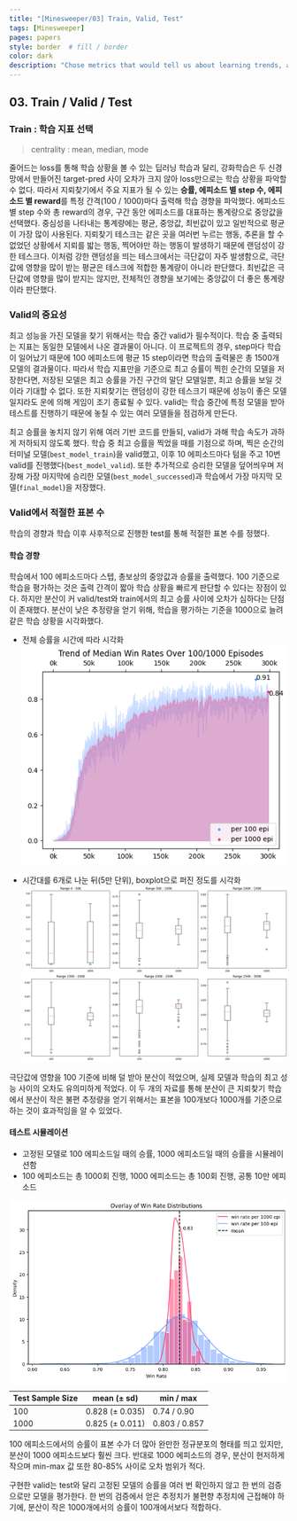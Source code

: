 ```yaml
---
title: "[Minesweeper/03] Train, Valid, Test"
tags: [Minesweeper]
pages: papers
style: border  # fill / border 
color: dark
description: "Chose metrics that would tell us about learning trends, and the right number of sample sizes for valid and test. <br>-<br>학습 동향을 알려줄 수 있는 지표를 선택하고, valid 및 test에 적절한 수의 표본량을 선택했다."
---
```


## 03. Train / Valid / Test
### Train : 학습 지표 선택 
> centrality : mean, median, mode   

줄어드는 loss를 통해 학습 상황을 볼 수 있는 딥러닝 학습과 달리, 강화학습은 두 신경망에서 만들어진 target-pred 사이 오차가 크지 않아 loss만으로는 학습 상황을 파악할 수 없다. 따라서 지뢰찾기에서 주요 지표가 될 수 있는 **승률, 에피소드 별 step 수, 에피소드 별 reward**를 특정 간격(100 / 1000)마다 출력해 학습 경향을 파악했다. 에피소드 별 step 수와 총 reward의 경우, 구간 동안 에피소드를 대표하는 통계량으로 중앙값을 선택했다. 중심성을 나타내는 통계량에는 평균, 중앙값, 최빈값이 있고 일반적으로 평균이 가장 많이 사용된다. 지뢰찾기 테스크는 같은 곳을 여러번 누르는 행동, 추론을 할 수 없었던 상황에서 지뢰를 밟는 행동, 찍어야만 하는 행동이 발생하기 때문에 랜덤성이 강한 테스크다. 이처럼 강한 랜덤성을 띄는 테스크에서는 극단값이 자주 발생함으로, 극단값에 영향을 많이 받는 평균은 테스크에 적합한 통계량이 아니라 판단했다. 최빈값은 극단값에 영향을 많이 받지는 않지만, 전체적인 경향을 보기에는 중앙값이 더 좋은 통계량이라 판단했다.  


### Valid의 중요성 
최고 성능을 가진 모델을 찾기 위해서는 학습 중간 valid가 필수적이다. 학습 중 출력되는 지표는 동일한 모델에서 나온 결과물이 아니다. 이 프로젝트의 경우, step마다 학습이 일어났기 때문에 100 에피소드에 평균 15 step이라면 학습의 출력물은 총 1500개 모델의 결과물이다. 따라서 학습 지표만을 기준으로 최고 승률이 찍힌 순간의 모델을 저장한다면, 저장된 모델은 최고 승률을 가진 구간의 말단 모델일뿐, 최고 승률을 보일 것이라 기대할 수 없다. 또한 지뢰찾기는 랜덤성이 강한 테스크기 때문에 성능이 좋은 모델일지라도 운에 의해 게임이 조기 종료될 수 있다. valid는 학습 중간에 특정 모델을 받아 테스트를 진행하기 때문에 놓칠 수 있는 여러 모델들을 점검하게 만든다. 

최고 승률을 놓치지 않기 위해 여러 기반 코드를 만들되, valid가 과해 학습 속도가 과하게 저하되지 않도록 했다. 학습 중 최고 승률을 찍었을 때를 기점으로 하며, 찍은 순간의 터미널 모델(`best_model_train`)을 valid했고, 이후 10 에피소드마다 텀을 주고 10번 valid를 진행했다(`best_model_valid`). 또한 추가적으로 승리한 모델을 덮어씌우며 저장해 가장 마지막에 승리한 모델(`best_model_successed`)과 학습에서 가장 마지막 모델(`final_model`)을 저장했다. 

### Valid에서 적절한 표본 수 
학습의 경향과 학습 이후 사후적으로 진행한 test를 통해 적절한 표본 수를 정했다. 
#### 학습 경향
학습에서 100 에피소드마다 스텝, 총보상의 중앙값과 승률을 출력했다. 100 기준으로 학습을 평가하는 것은 출력 간격이 짧아 학습 상황을 빠르게 판단할 수 있다는 장점이 있다. 하지만 분산이 커 valid/test와 train에서의 최고 승률 사이에 오차가 심하다는 단점이 존재했다. 분산이 낮은 추정량을 얻기 위해, 학습을 평가하는 기준을 1000으로 늘려 같은 학습 상황을 시각화했다. 
- 전체 승률을 시간에 따라 시각화 
![Alt text](../assets/images/Minesweeper/image-14.png)  

- 시간대를 6개로 나눈 뒤(5만 단위), boxplot으로 퍼진 정도를 시각화 
![Alt text](../assets/images/Minesweeper/image-16.png)  

극단값에 영향을 100 기준에 비해 덜 받아 분산이 적었으며, 실제 모델과 학습의 최고 성능 사이의 오차도 유의미하게 적었다. 이 두 개의 자료를 통해 분산이 큰 지뢰찾기 학습에서 분산이 작은 불편 추정량을 얻기 위해서는 표본을 100개보다 1000개를 기준으로 하는 것이 효과적임을 알 수 있었다.

#### 테스트 시뮬레이션 
- 고정된 모델로 100 에피소드일 때의 승률, 1000 에피소드일 때의 승률을 시뮬레이션함
- 100 에피소드는 총 1000회 진행, 1000 에피소드는 총 100회 진행, 공통 10만 에피소드 

![Alt text](../assets/images/Minesweeper/image-22.png)  

| Test Sample Size | mean (± sd) |  min / max | 
| - | - | - | 
| 100 | 0.828 (± 0.035) | 0.74 / 0.90 | 
| 1000 | 0.825 (± 0.011)| 0.803 / 0.857 | 

100 에피소드에서의 승률이 표본 수가 더 많아 완만한 정규분포의 형태를 띄고 있지만, 분산이 1000 에피소드보다 훨씬 크다. 반대로 1000 에피소드의 경우, 분산이 현저하게 작으며 min-max 값 또한 80-85% 사이로 오차 범위가 적다. 

구현한 valid는 test와 달리 고정된 모델의 승률을 여러 번 확인하지 않고 한 번의 검증으로만 모델을 평가한다. 한 번의 검증에서 얻은 추정치가 불편향 추정치에 근접해야 하기에, 분산이 작은 1000개에서의 승률이 100개에서보다 적합하다. 
